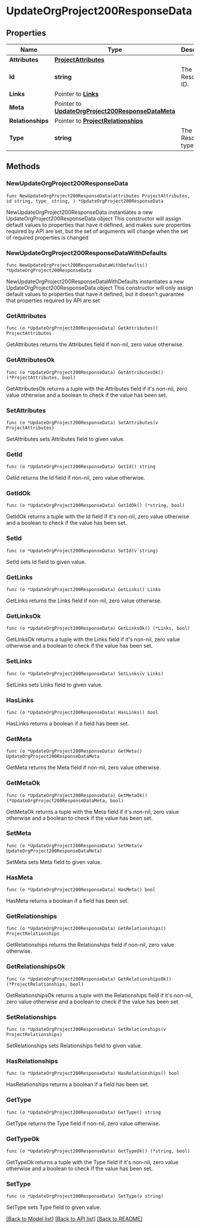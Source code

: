 # UpdateOrgProject200ResponseData

## Properties

Name | Type | Description | Notes
------------ | ------------- | ------------- | -------------
**Attributes** | [**ProjectAttributes**](ProjectAttributes.md) |  | 
**Id** | **string** | The Resource ID. | 
**Links** | Pointer to [**Links**](Links.md) |  | [optional] 
**Meta** | Pointer to [**UpdateOrgProject200ResponseDataMeta**](UpdateOrgProject200ResponseDataMeta.md) |  | [optional] 
**Relationships** | Pointer to [**ProjectRelationships**](ProjectRelationships.md) |  | [optional] 
**Type** | **string** | The Resource type. | 

## Methods

### NewUpdateOrgProject200ResponseData

`func NewUpdateOrgProject200ResponseData(attributes ProjectAttributes, id string, type_ string, ) *UpdateOrgProject200ResponseData`

NewUpdateOrgProject200ResponseData instantiates a new UpdateOrgProject200ResponseData object
This constructor will assign default values to properties that have it defined,
and makes sure properties required by API are set, but the set of arguments
will change when the set of required properties is changed

### NewUpdateOrgProject200ResponseDataWithDefaults

`func NewUpdateOrgProject200ResponseDataWithDefaults() *UpdateOrgProject200ResponseData`

NewUpdateOrgProject200ResponseDataWithDefaults instantiates a new UpdateOrgProject200ResponseData object
This constructor will only assign default values to properties that have it defined,
but it doesn't guarantee that properties required by API are set

### GetAttributes

`func (o *UpdateOrgProject200ResponseData) GetAttributes() ProjectAttributes`

GetAttributes returns the Attributes field if non-nil, zero value otherwise.

### GetAttributesOk

`func (o *UpdateOrgProject200ResponseData) GetAttributesOk() (*ProjectAttributes, bool)`

GetAttributesOk returns a tuple with the Attributes field if it's non-nil, zero value otherwise
and a boolean to check if the value has been set.

### SetAttributes

`func (o *UpdateOrgProject200ResponseData) SetAttributes(v ProjectAttributes)`

SetAttributes sets Attributes field to given value.


### GetId

`func (o *UpdateOrgProject200ResponseData) GetId() string`

GetId returns the Id field if non-nil, zero value otherwise.

### GetIdOk

`func (o *UpdateOrgProject200ResponseData) GetIdOk() (*string, bool)`

GetIdOk returns a tuple with the Id field if it's non-nil, zero value otherwise
and a boolean to check if the value has been set.

### SetId

`func (o *UpdateOrgProject200ResponseData) SetId(v string)`

SetId sets Id field to given value.


### GetLinks

`func (o *UpdateOrgProject200ResponseData) GetLinks() Links`

GetLinks returns the Links field if non-nil, zero value otherwise.

### GetLinksOk

`func (o *UpdateOrgProject200ResponseData) GetLinksOk() (*Links, bool)`

GetLinksOk returns a tuple with the Links field if it's non-nil, zero value otherwise
and a boolean to check if the value has been set.

### SetLinks

`func (o *UpdateOrgProject200ResponseData) SetLinks(v Links)`

SetLinks sets Links field to given value.

### HasLinks

`func (o *UpdateOrgProject200ResponseData) HasLinks() bool`

HasLinks returns a boolean if a field has been set.

### GetMeta

`func (o *UpdateOrgProject200ResponseData) GetMeta() UpdateOrgProject200ResponseDataMeta`

GetMeta returns the Meta field if non-nil, zero value otherwise.

### GetMetaOk

`func (o *UpdateOrgProject200ResponseData) GetMetaOk() (*UpdateOrgProject200ResponseDataMeta, bool)`

GetMetaOk returns a tuple with the Meta field if it's non-nil, zero value otherwise
and a boolean to check if the value has been set.

### SetMeta

`func (o *UpdateOrgProject200ResponseData) SetMeta(v UpdateOrgProject200ResponseDataMeta)`

SetMeta sets Meta field to given value.

### HasMeta

`func (o *UpdateOrgProject200ResponseData) HasMeta() bool`

HasMeta returns a boolean if a field has been set.

### GetRelationships

`func (o *UpdateOrgProject200ResponseData) GetRelationships() ProjectRelationships`

GetRelationships returns the Relationships field if non-nil, zero value otherwise.

### GetRelationshipsOk

`func (o *UpdateOrgProject200ResponseData) GetRelationshipsOk() (*ProjectRelationships, bool)`

GetRelationshipsOk returns a tuple with the Relationships field if it's non-nil, zero value otherwise
and a boolean to check if the value has been set.

### SetRelationships

`func (o *UpdateOrgProject200ResponseData) SetRelationships(v ProjectRelationships)`

SetRelationships sets Relationships field to given value.

### HasRelationships

`func (o *UpdateOrgProject200ResponseData) HasRelationships() bool`

HasRelationships returns a boolean if a field has been set.

### GetType

`func (o *UpdateOrgProject200ResponseData) GetType() string`

GetType returns the Type field if non-nil, zero value otherwise.

### GetTypeOk

`func (o *UpdateOrgProject200ResponseData) GetTypeOk() (*string, bool)`

GetTypeOk returns a tuple with the Type field if it's non-nil, zero value otherwise
and a boolean to check if the value has been set.

### SetType

`func (o *UpdateOrgProject200ResponseData) SetType(v string)`

SetType sets Type field to given value.



[[Back to Model list]](../README.md#documentation-for-models) [[Back to API list]](../README.md#documentation-for-api-endpoints) [[Back to README]](../README.md)


